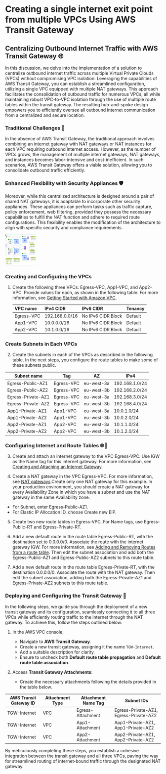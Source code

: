 # Creating a single internet exit point from multiple VPCs Using AWS Transit Gateway

## Centralizing Outbound Internet Traffic with AWS Transit Gateway 🌐

In this discussion, we delve into the implementation of a solution to centralize outbound internet traffic across multiple Virtual Private Clouds (VPCs) without compromising VPC isolation. Leveraging the capabilities of AWS Transit Gateway, you can establish a streamlined configuration, utilizing a single VPC equipped with multiple NAT gateways. This approach facilitates the consolidation of outbound traffic for numerous VPCs, all while maintaining robust VPC-to-VPC isolation through the use of multiple route tables within the transit gateway. The resulting hub-and-spoke design empowers you to efficiently oversee all outbound internet communication from a centralized and secure location.

### Traditional Challenges 🔄

In the absence of AWS Transit Gateway, the traditional approach involves combining an internet gateway with NAT gateways or NAT instances for each VPC requiring outbound internet access. However, as the number of VPCs grows, the management of multiple internet gateways, NAT gateways, and instances becomes labor-intensive and cost-inefficient. In such scenarios, AWS Transit Gateway offers a viable solution, allowing you to consolidate outbound traffic efficiently.

### Enhanced Flexibility with Security Appliances 🛡️

Moreover, while this centralized architecture is designed around a pair of shared NAT gateways, it is adaptable to incorporate other security appliances. These appliances can perform tasks such as traffic capture, policy enforcement, web filtering, provided they possess the necessary capabilities to fulfill the NAT function and adhere to required route configurations. This flexibility enables the modification of the architecture to align with specific security and compliance requirements.

<img src="./Project-Images/Single-IGW.png" width="100" height="100">

### Creating and Configuring the VPCs

1. Create the following three VPCs: Egress-VPC, App1-VPC, and App2-VPC. Provide values for each, as shown in the following table. For more information, see [Getting Started with Amazon VPC](https://docs.aws.amazon.com/AmazonVPC/latest/UserGuide/GetStarted.html).
   
   | VPC name     | IPv4 CIDR       | IPv6 CIDR       | Tenancy  |
   | ------------ | --------------- | --------------- | -------- |
   | Egress-VPC   | 192.168.0.0/16  | No IPv6 CIDR Block | Default  |
   | App1-VPC     | 10.0.0.0/16     | No IPv6 CIDR Block | Default  |
   | App2-VPC     | 10.1.0.0/16     | No IPv6 CIDR Block | Default  |


### Create Subnets in Each VPCs

2. Create the subnets in each of the VPCs as described in the following table. In the next steps, you configure the route tables to make some of these subnets public.

| Subnet name           | Tag             | AZ         | IPv4           |
| --------------------- | --------------- | ------------| -------------|
| Egress-Public-AZ1     | Egress-VPC      | eu-west-3a  | 192.168.1.0/24  |
| Egress-Public-AZ2     | Egress-VPC      | eu-west-3b  | 192.168.2.0/24  |
| Egress-Private-AZ1    | Egress-VPC      | eu-west-3a  | 192.168.3.0/24  |
| Egress-Private-AZ2    | Egress-VPC      | eu-west-3b  | 192.168.4.0/24  |
| App1-Private-AZ1      | App1-VPC        | eu-west-3a  | 10.0.1.0/24     |
| App1-Private-AZ2      | App1-VPC        | eu-west-3b  | 10.0.2.0/24     |
| App2-Private-AZ1      | App2-VPC        | eu-west-3a  | 10.1.1.0/24     |
| App2-Private-AZ2      | App2-VPC        | eu-west-3b  | 10.1.2.0/24     |


### Configuring Internet and Route Tables 🌐🚀

3. Create and attach an internet gateway to the VPC Egress-VPC. Use IGW as the Name tag for this internet gateway. For more information, see [Creating and Attaching an Internet Gateway](https://docs.aws.amazon.com/AmazonVPC/latest/UserGuide/VPC_Internet_Gateway.html#Add_IGW_Attach_Gateway).

4. Create a NAT gateway in the VPC Egress-VPC. For more information, see [NAT gateways](https://docs.aws.amazon.com/vpc/latest/userguide/vpc-nat-gateway.html).Create only one NAT gateway for this example. In your production environment, you should create a NAT gateway for every Availability Zone in which you have a subnet and use the NAT gateway in the same Availability zone. 
- For Subnet, enter Egress-Public-AZ1. 
- For Elastic IP Allocation ID, choose Create new EIP.

5. Create two new route tables in Egress-VPC. For Name tags, use Egress-Public-RT and Egress-Private-RT.

6. Add a new default route in the route table Egress-Public-RT, with the destination set to 0.0.0.0/0. Associate the route with the internet gateway IGW. For more information, see [Adding and Removing Routes from a route table](https://docs.aws.amazon.com/AmazonVPC/latest/UserGuide/VPC_Route_Tables.html#AddRemoveRoutes). Then edit the subnet association and add both the Egress-Public-AZ1 and Egress-Public-AZ2 subnets to this route table.

7. Add a new default route in the route table Egress-Private-RT, with the destination 0.0.0.0/0. Associate the route with the NAT gateway. Then edit the subnet association, adding both the Egress-Private-AZ1 and Egress-Private-AZ2 subnets to this route table.

### Deploying and Configuring the Transit Gateway 🚀

In the following steps, we guide you through the deployment of a new transit gateway and its configuration, seamlessly connecting it to all three VPCs while efficiently routing traffic to the internet through the NAT gateway. To achieve this, follow the steps outlined below:

1. In the AWS VPC console:
    - Navigate to **AWS Transit Gateway**.
    - Create a new transit gateway, assigning it the name `TGW-Internet`.
    - Add a suitable description for clarity.
    - Ensure to uncheck both **Default route table propagation** and **Default route table association**.

2. Access **Transit Gateway Attachments**:
    - Create the necessary attachments following the details provided in the table below.

| AWS Transit Gateway ID | Attachment Type | Attachment Name Tag | Subnet IDs                          |
|------------------------|------------------|----------------------|-------------------------------------|
| TGW-Internet           | VPC              | Egress-Attachment    | Egress-Private-AZ1, Egress-Private-AZ2 |
| TGW-Internet           | VPC              | App1-Attachment      | App1-Private-AZ1, App1-Private-AZ2     |
| TGW-Internet           | VPC              | App2-Attachment      | App2-Private-AZ1, App2-Private-AZ2     |


By meticulously completing these steps, you establish a cohesive integration between the transit gateway and all three VPCs, paving the way for streamlined routing of internet-bound traffic through the designated NAT gateway.


